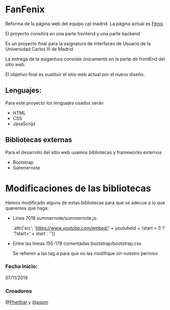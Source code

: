 # FanFenix
Reforma de la página web del equipo cpl madrid. La página actual es [Fénix](www.cplmadrid.com)

El proyecto consitirá en una parte frontend y una parte backend

Es un proyecto final para la asignatura de Interfaces de Usuario de la Universidad Carlos III de Madrid.

La entrega de la asigantura consiste únicamente en la parte de frontEnd del sitio web.

El objetivo final es sustituir el sitio web actual por el nuevo diseño.

## Lenguajes:

Para este proyecto los lenguajes usados serán

- HTML
- CSS
- JavaScript

## Bibliotecas externas

Para el desarrollo del sitio web usamos bibliotecas y frameworks externos

- Bootstrap
- Summernote

# Modificaciones de las bibliotecas

Hemos modificado alguna de estas bibliotecas para que se adecue a lo que queremos que haga:

- Línea 7018 summernote/summernote.js:

  .attr('src', 'https://www.youtube.com/embed/' + youtubeId + (start > 0 ? '?start=' + start : ''))

- Entre las líneas 155-178 comentadas bootstrap/bootstrap.css

  Se refieren a las tag a para que no las modifique sin nuestro permiso

### Fecha Inicio:

07/11/2019

### Creadores
@[Pheithar](https://github.com/pheithar) y @[axpm](https://github.com/axpm)
